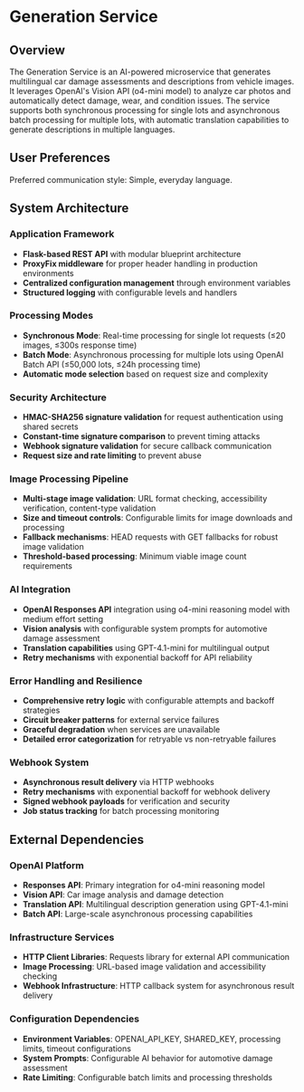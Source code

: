 # Generation Service

## Overview

The Generation Service is an AI-powered microservice that generates multilingual car damage assessments and descriptions from vehicle images. It leverages OpenAI's Vision API (o4-mini model) to analyze car photos and automatically detect damage, wear, and condition issues. The service supports both synchronous processing for single lots and asynchronous batch processing for multiple lots, with automatic translation capabilities to generate descriptions in multiple languages.

## User Preferences

Preferred communication style: Simple, everyday language.

## System Architecture

### Application Framework
- **Flask-based REST API** with modular blueprint architecture
- **ProxyFix middleware** for proper header handling in production environments
- **Centralized configuration management** through environment variables
- **Structured logging** with configurable levels and handlers

### Processing Modes
- **Synchronous Mode**: Real-time processing for single lot requests (≤20 images, ≤300s response time)
- **Batch Mode**: Asynchronous processing for multiple lots using OpenAI Batch API (≤50,000 lots, ≤24h processing time)
- **Automatic mode selection** based on request size and complexity

### Security Architecture
- **HMAC-SHA256 signature validation** for request authentication using shared secrets
- **Constant-time signature comparison** to prevent timing attacks
- **Webhook signature validation** for secure callback communication
- **Request size and rate limiting** to prevent abuse

### Image Processing Pipeline
- **Multi-stage image validation**: URL format checking, accessibility verification, content-type validation
- **Size and timeout controls**: Configurable limits for image downloads and processing
- **Fallback mechanisms**: HEAD requests with GET fallbacks for robust image validation
- **Threshold-based processing**: Minimum viable image count requirements

### AI Integration
- **OpenAI Responses API** integration using o4-mini reasoning model with medium effort setting
- **Vision analysis** with configurable system prompts for automotive damage assessment
- **Translation capabilities** using GPT-4.1-mini for multilingual output
- **Retry mechanisms** with exponential backoff for API reliability

### Error Handling and Resilience
- **Comprehensive retry logic** with configurable attempts and backoff strategies
- **Circuit breaker patterns** for external service failures
- **Graceful degradation** when services are unavailable
- **Detailed error categorization** for retryable vs non-retryable failures

### Webhook System
- **Asynchronous result delivery** via HTTP webhooks
- **Retry mechanisms** with exponential backoff for webhook delivery
- **Signed webhook payloads** for verification and security
- **Job status tracking** for batch processing monitoring

## External Dependencies

### OpenAI Platform
- **Responses API**: Primary integration for o4-mini reasoning model
- **Vision API**: Car image analysis and damage detection
- **Translation API**: Multilingual description generation using GPT-4.1-mini
- **Batch API**: Large-scale asynchronous processing capabilities

### Infrastructure Services
- **HTTP Client Libraries**: Requests library for external API communication
- **Image Processing**: URL-based image validation and accessibility checking
- **Webhook Infrastructure**: HTTP callback system for asynchronous result delivery

### Configuration Dependencies
- **Environment Variables**: OPENAI_API_KEY, SHARED_KEY, processing limits, timeout configurations
- **System Prompts**: Configurable AI behavior for automotive damage assessment
- **Rate Limiting**: Configurable batch limits and processing thresholds